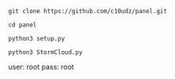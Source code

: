 
`git clone https://github.com/c10udz/panel.git`

`cd panel`

`python3 setup.py`

`python3 StormCloud.py`

user: root
pass: root
